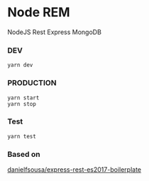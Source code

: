 # Node REM

NodeJS Rest Express MongoDB

### DEV

`yarn dev`

### PRODUCTION

```
yarn start
yarn stop
```

### Test

`yarn test`

### Based on

[danielfsousa/express-rest-es2017-boilerplate](https://github.com/danielfsousa/express-rest-es2017-boilerplate)
